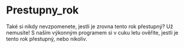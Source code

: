 # Prestupny_rok
Také si nikdy nevzpomenete, jestli je zrovna tento rok přestupný? Už nemusíte! S naším výkonným programem si v cuku letu ověříte, jestli je tento rok přestupný, nebo nikoliv.

